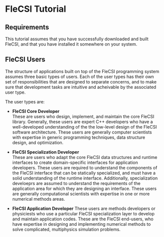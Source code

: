 # FleCSI Tutorial

## Requirements

This tutorial assumes that you have successfully downloaded and built
FleCSI, and that you have installed it somewhere on your system.

## FleCSI Users

The structure of applications built on top of the FleCSI programming
system assumes three basic types of users. Each of the user types has
their own set of responsibilities that are designed to separate
concerns, and to make sure that development tasks are intuitive and
acheivable by the associated user type.

The user types are:

* **FleCSI Core Developer**  
These are users who design, implement, and maintain the core FleCSI
library. Generally, these users are expert C++ developers who have a
well-developed understanding of the the low-level design of the FleCSI
software architecture. These users are generally computer scientists
with expertise in generic programming techniques, data structure design,
and optimization.

* **FleCSI Specialization Developer**  
These are users who adapt the core FleCSI data structures and runtime
interfaces to create domain-specific interfaces for application
developers.  These users are required to understand the components of
the FleCSI interface that can be statically specialized, and must have a
solid understanding of the runtime interface. Additionally,
specialization develoeprs are assumed to understand the requirements of
the application area for which they are designing an interface. These
users are generally computational scientists with expertise in one or
more numerical methods areas.

* **FleCSI Application Developer**
These users are methods developers or physiciests who use a particular
FleCSI specialization layer to develop and maintain application codes.
These are the FleCSI end-users, who have expertise in designing and
implementing numerical methods to solve complicated, multiphysics
simulation problems.

<!-- vim: set tabstop=2 shiftwidth=2 expandtab fo=cqt tw=72 : -->
